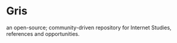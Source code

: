 # Gris
an open-source; community-driven repository for Internet Studies, references and opportunities.
